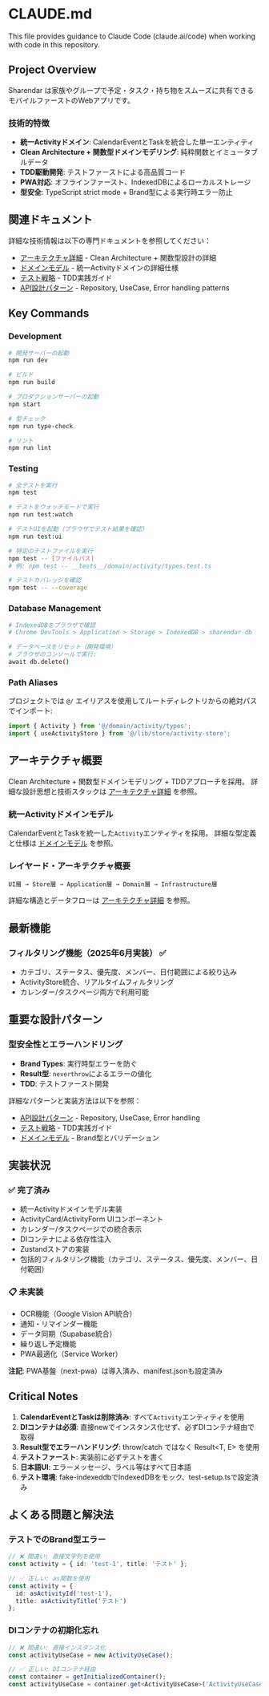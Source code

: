 # CLAUDE.md

This file provides guidance to Claude Code (claude.ai/code) when working with code in this repository.

## Project Overview

Sharendar は家族やグループで予定・タスク・持ち物をスムーズに共有できるモバイルファーストのWebアプリです。

### 技術的特徴
- **統一Activityドメイン**: CalendarEventとTaskを統合した単一エンティティ
- **Clean Architecture + 関数型ドメインモデリング**: 純粋関数とイミュータブルデータ
- **TDD駆動開発**: テストファーストによる高品質コード
- **PWA対応**: オフラインファースト、IndexedDBによるローカルストレージ
- **型安全**: TypeScript strict mode + Brand型による実行時エラー防止

## 関連ドキュメント

詳細な技術情報は以下の専門ドキュメントを参照してください：
- [アーキテクチャ詳細](/docs/architecture.md) - Clean Architecture + 関数型設計の詳細
- [ドメインモデル](/docs/domain-models.md) - 統一Activityドメインの詳細仕様
- [テスト戦略](/docs/testing.md) - TDD実践ガイド
- [API設計パターン](/docs/api-patterns.md) - Repository, UseCase, Error handling patterns

## Key Commands

### Development

```bash
# 開発サーバーの起動
npm run dev

# ビルド
npm run build

# プロダクションサーバーの起動
npm start

# 型チェック
npm run type-check

# リント
npm run lint
```

### Testing

```bash
# 全テストを実行
npm test

# テストをウォッチモードで実行
npm run test:watch

# テストUIを起動（ブラウザでテスト結果を確認）
npm run test:ui

# 特定のテストファイルを実行
npm test -- [ファイルパス]
# 例: npm test -- __tests__/domain/activity/types.test.ts

# テストカバレッジを確認
npm test -- --coverage
```

### Database Management

```bash
# IndexedDBをブラウザで確認
# Chrome DevTools > Application > Storage > IndexedDB > sharendar-db

# データベースをリセット（開発環境）
# ブラウザのコンソールで実行:
await db.delete()
```

### Path Aliases

プロジェクトでは `@/` エイリアスを使用してルートディレクトリからの絶対パスでインポート:

```typescript
import { Activity } from '@/domain/activity/types';
import { useActivityStore } from '@/lib/store/activity-store';
```

## アーキテクチャ概要

Clean Architecture + 関数型ドメインモデリング + TDDアプローチを採用。
詳細な設計思想と技術スタックは [アーキテクチャ詳細](/docs/architecture.md) を参照。

### 統一Activityドメインモデル

CalendarEventとTaskを統一した`Activity`エンティティを採用。
詳細な型定義と仕様は [ドメインモデル](/docs/domain-models.md) を参照。

### レイヤード・アーキテクチャ概要

```
UI層 → Store層 → Application層 → Domain層 → Infrastructure層
```

詳細な構造とデータフローは [アーキテクチャ詳細](/docs/architecture.md) を参照。


## 最新機能

### フィルタリング機能（2025年6月実装） ✅
- カテゴリ、ステータス、優先度、メンバー、日付範囲による絞り込み
- ActivityStore統合、リアルタイムフィルタリング
- カレンダー/タスクページ両方で利用可能

## 重要な設計パターン

### 型安全性とエラーハンドリング
- **Brand Types**: 実行時型エラーを防ぐ
- **Result型**: `neverthrow`によるエラーの値化
- **TDD**: テストファースト開発

詳細なパターンと実装方法は以下を参照：
- [API設計パターン](/docs/api-patterns.md) - Repository, UseCase, Error handling
- [テスト戦略](/docs/testing.md) - TDD実践ガイド
- [ドメインモデル](/docs/domain-models.md) - Brand型とバリデーション

## 実装状況

### ✅ 完了済み
- 統一Activityドメインモデル実装
- ActivityCard/ActivityForm UIコンポーネント
- カレンダー/タスクページでの統合表示
- DIコンテナによる依存性注入
- Zustandストアの実装
- 包括的フィルタリング機能（カテゴリ、ステータス、優先度、メンバー、日付範囲）

### 📋 未実装
- OCR機能（Google Vision API統合）
- 通知・リマインダー機能
- データ同期（Supabase統合）
- 繰り返し予定機能
- PWA最適化（Service Worker）

**注記**: PWA基盤（next-pwa）は導入済み、manifest.jsonも設定済み

## Critical Notes

1. **CalendarEventとTaskは削除済み**: すべて`Activity`エンティティを使用
2. **DIコンテナは必須**: 直接newでインスタンス化せず、必ずDIコンテナ経由で取得
3. **Result型でエラーハンドリング**: throw/catch ではなく Result<T, E> を使用
4. **テストファースト**: 実装前に必ずテストを書く
5. **日本語UI**: エラーメッセージ、ラベル等はすべて日本語
6. **テスト環境**: fake-indexeddbでIndexedDBをモック、test-setup.tsで設定済み

## よくある問題と解決法

### テストでのBrand型エラー
```typescript
// ❌ 間違い: 直接文字列を使用
const activity = { id: 'test-1', title: 'テスト' };

// ✅ 正しい: as関数を使用
const activity = { 
  id: asActivityId('test-1'), 
  title: asActivityTitle('テスト') 
};
```

### DIコンテナの初期化忘れ
```typescript
// ❌ 間違い: 直接インスタンス化
const activityUseCase = new ActivityUseCase();

// ✅ 正しい: DIコンテナ経由
const container = getInitializedContainer();
const activityUseCase = container.get<ActivityUseCase>('ActivityUseCase');
```